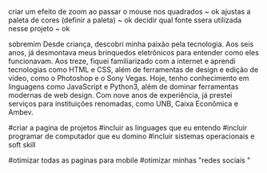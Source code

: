 criar um efeito de zoom ao passar o mouse nos quadrados
~ ok
ajustas a paleta de cores (definir a paleta) 
~ ok
decidir qual fonte ssera utilizada nesse projeto
~ ok

sobremim
Desde criança, descobri minha paixão pela tecnologia. Aos seis anos, já desmontava meus brinquedos eletrônicos para entender como eles funcionavam. Aos treze, fiquei familiarizado com a internet e aprendi tecnologias como HTML e CSS, além de ferramentas de design e edição de vídeo, como o Photoshop e o Sony Vegas. Hoje, tenho conhecimento em linguagens como JavaScript e Python3, além de dominar ferramentas modernas de web design. Com nove anos de experiência, já prestei serviços para instituições renomadas, como UNB, Caixa Econômica e Ambev.

#criar a pagina de projetos
#incluir as linguages que eu entendo
#incluir programar de computador que eu domino
#incluir sistemas operacionais e soft skill



#otimizar todas as paginas para mobile
#otimizar minhas "redes sociais "